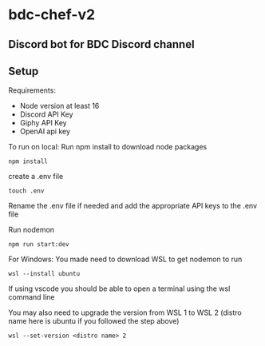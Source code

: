 # bdc-chef-v2

## Discord bot for BDC Discord channel

## Setup

Requirements:
- Node version at least 16
- Discord API Key
- Giphy API Key
- OpenAI api key

To run on local:
Run npm install to download node packages

```
npm install
```

create a .env file

```
touch .env
```

Rename the .env file if needed and add the appropriate API keys to the .env file

Run nodemon

```
npm run start:dev
```

For Windows:
You made need to download WSL to get nodemon to run

```
wsl --install ubuntu
```

If using vscode you should be able to open a terminal using the wsl command line

You may also need to upgrade the version from WSL 1 to WSL 2 (distro name here is ubuntu if you followed the step above)

```
wsl --set-version <distro name> 2
```
